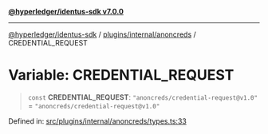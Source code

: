 [**@hyperledger/identus-sdk v7.0.0**](../../../../README.md)

***

[@hyperledger/identus-sdk](../../../../README.md) / [plugins/internal/anoncreds](../README.md) / CREDENTIAL\_REQUEST

# Variable: CREDENTIAL\_REQUEST

> `const` **CREDENTIAL\_REQUEST**: `"anoncreds/credential-request@v1.0"` = `"anoncreds/credential-request@v1.0"`

Defined in: [src/plugins/internal/anoncreds/types.ts:33](https://github.com/hyperledger/identus-edge-agent-sdk-ts/blob/96423ee84b124a31ce63036d9d623d1cb73a13c2/src/plugins/internal/anoncreds/types.ts#L33)
